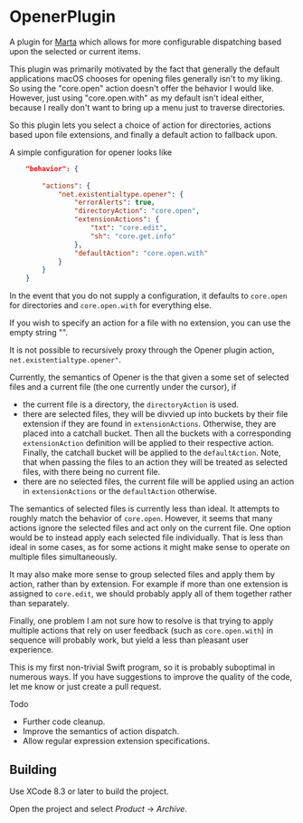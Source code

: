 # OpenerPlugin 

A plugin for [Marta](https://marta.yanex.org) which allows for more 
configurable dispatching based upon the selected or current items.

This plugin was primarily motivated by the fact that generally the default
applications macOS chooses for opening files generally isn't to my liking. 
So using the "core.open" action doesn't offer the behavior I would like. 
However, just using "core.open.with" as my default isn't ideal either,
because I really don't want to bring up a menu just to traverse directories.

So this plugin lets you select a choice of action for directories,
actions based upon file extensions, and finally a default action to fallback 
upon.

A simple configuration for opener looks like
```json
    "behavior": {
        
        "actions": {
            "net.existentialtype.opener": {
                "errorAlerts": true,
                "directoryAction": "core.open",
                "extensionActions": {
                    "txt": "core.edit",
                    "sh": "core.get.info"
                },
                "defaultAction": "core.open.with"
            }
        }
    }
```
In the event that you do not supply a configuration, it defaults to 
`core.open` for directories and `core.open.with` for everything else.

If you wish to specify an action for a file with no extension, you can
use the empty string "".

It is not possible to recursively proxy through the Opener plugin action, 
`net.existentialtype.opener"`.

Currently, the semantics of Opener is the that given a some set of
selected files and a current file (the one currently under the cursor),
if 
  * the current file is a directory, the `directoryAction` is used.  
  * there are selected files, they will be divvied up into buckets by
    their file extension if they are found in `extensionActions`.
    Otherwise, they are placed into a catchall bucket.  Then all the
    buckets with a corresponding `extensionAction` definition will be
    applied to their respective action.  Finally, the catchall bucket
    will be applied to the `defaultAction`.  Note, that when passing the
    files to an action they will be treated as selected files, with
    there being no current file.  
  * there are no selected files, the current file will be applied using
    an action in `extensionActions` or the `defaultAction` otherwise.

The semantics of selected files is currently less than ideal.  It
attempts to roughly match the behavior of `core.open`.  However, it
seems that many actions ignore the selected files and act only on the
current file.  One option would be to instead apply each selected file
individually.  That is less than ideal in some cases, as for some
actions it might make sense to operate on multiple files simultaneously.

It may also make more sense to group selected files and apply them by
action, rather than by extension.  For example if more than one
extension is assigned to `core.edit`, we should probably apply all of
them together rather than separately.  

Finally, one problem I am not sure how to resolve is that trying to
apply multiple actions that rely on user feedback (such as
`core.open.with`) in sequence will probably work, but yield a less than
pleasant user experience.
  
This is my first non-trivial Swift program, so it is probably suboptimal
in numerous ways.  If you have suggestions to improve the quality of the
code, let me know or just create a pull request. 

Todo
  * Further code cleanup.
  * Improve the semantics of action dispatch.
  * Allow regular expression extension specifications.

## Building

Use XCode 8.3 or later to build the project.

Open the project and select *Product* → *Archive*.

